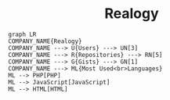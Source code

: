 <h1 align="center">Realogy</h1>

```mermaid
graph LR
COMPANY_NAME{Realogy}
COMPANY_NAME ---> U{Users} ---> UN[3]
COMPANY_NAME ---> R{Repositories} ---> RN[5]
COMPANY_NAME ---> G{Gists} ---> GN[1]
COMPANY_NAME ---> ML{Most Used<br>Languages}
ML --> PHP[PHP]
ML --> JavaScript[JavaScript]
ML --> HTML[HTML]
```
